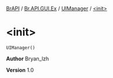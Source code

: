[BrAPI](../../index.md) / [Br.API.GUI.Ex](../index.md) / [UIManager](index.md) / [&lt;init&gt;](./-init-.md)

# &lt;init&gt;

`UIManager()`

**Author**
Bryan_lzh

**Version**
1.0

